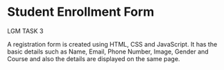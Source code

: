 # Student Enrollment Form
LGM TASK 3

A registration form is created using HTML, CSS and JavaScript. It has the basic details such as Name, Email, Phone Number, Image, Gender and Course
and also the details are displayed on the same page.  
